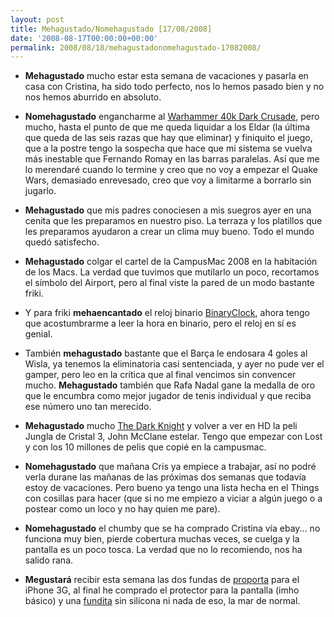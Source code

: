 ```yaml
---
layout: post
title: Mehagustado/Nomehagustado [17/08/2008]
date: '2008-08-17T00:00:00+00:00'
permalink: 2008/08/18/mehagustadonomehagustado-17082008/
---
```

- <strong>Mehagustado</strong> mucho estar esta semana de vacaciones y pasarla en casa con Cristina, ha sido todo perfecto, nos lo hemos pasado bien y no nos hemos aburrido en absoluto. 

- <strong>Nomehagustado</strong> engancharme al <a href="http://www.meristation.com/v3/des_analisis.php?pic=PC&id=cw453cd0322b20a&idj=cw444757dac6b41&idp=&tipo=art&c=1&pos=0">Warhammer 40k Dark Crusade</a>, pero mucho, hasta el punto de que me queda liquidar a los Eldar (la última que queda de las seis razas que hay que eliminar) y finiquito el juego, que a la postre tengo la sospecha que hace que mi sistema se vuelva más inestable que Fernando Romay en las barras paralelas. Así que me lo merendaré cuando lo termine y creo que no voy a empezar el Quake Wars, demasiado enrevesado, creo que voy a limitarme a borrarlo sin jugarlo. 

- <strong>Mehagustado</strong> que mis padres conociesen a mis suegros ayer en una cenita que les preparamos en nuestro piso. La terraza y los platillos que les preparamos ayudaron a crear un clima muy bueno. Todo el mundo quedó satisfecho. 

- <strong>Mehagustado</strong> colgar el cartel de la CampusMac 2008 en la habitación de los Macs. La verdad que tuvimos que mutilarlo un poco, recortamos el símbolo del Airport, pero al final viste la pared de un modo bastante friki.

- Y para friki <strong>mehaencantado</strong> el reloj binario <a href="http://www.applesfera.com/2008/08/17-binary-clock-cambia-tu-aburrido-reloj-del-sistema-por-uno-binario">BinaryClock</a>, ahora tengo que acostumbrarme a leer la hora en binario, pero el reloj en sí es genial. 

- También <strong>mehagustado</strong> bastante que el Barça le endosara 4 goles al Wisla, ya tenemos la eliminatoria casi sentenciada, y ayer no pude ver el gamper, pero leo en la crítica que al final vencimos sin convencer mucho. <strong>Mehagustado</strong> también que Rafa Nadal gane la medalla de oro que le encumbra como mejor jugador de tenis individual y que reciba ese número uno tan merecido.

- <strong>Mehagustado</strong> mucho <a href="http://resistancefutile.com/2008/08/15/the-dark-knight-la-mejor-peli-en-mucho-tiempo/">The Dark Knight</a> y volver a ver en HD la peli Jungla de Cristal 3, John McClane estelar. Tengo que empezar con Lost y con los 10 millones de pelis que copié en la campusmac.

- <strong>Nomehagustado</strong> que mañana Cris ya empiece a trabajar, así no podré verla durane las mañanas de las próximas dos semanas que todavía estoy de vacaciones. Pero bueno ya tengo una lista hecha en el Things con cosillas para hacer (que si no me empiezo a viciar a algún juego o a postear como un loco y no hay quien me pare). 

- <strong>Nomehagustado</strong> el chumby que se ha comprado Cristina vía ebay... no funciona muy bien, pierde cobertura muchas veces, se cuelga y la pantalla es un poco tosca. La verdad que no lo recomiendo, nos ha salido rana. 

- <strong>Megustará</strong> recibir esta semana las dos fundas de <a href="http://www.proporta.es/">proporta</a> para el iPhone 3G, al final he comprado el protector para la pantalla (imho básico) y una <a href="http://www.proporta.es/F02/PPF02P05.php?t_id=4172&t_mode=des">fundita</a> sin silicona ni nada de eso, la mar de normal.
